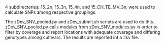 4 subdirectories: 15_2n, 15_3n, 15_4n, and 15_CH_TE_MV_3n, were used to calculate SNPs among respective groupings.

The zDev_SNV_pooled.py and zDev_submit.sh scripts are used to do this. zDev_SNV_pooled.py calls modules from zDev_SNV_modules.py in order to filter by coverage and report locations with adequate coverage and differing genotypes among cultivars. The results are reported int a .tsv file. 
